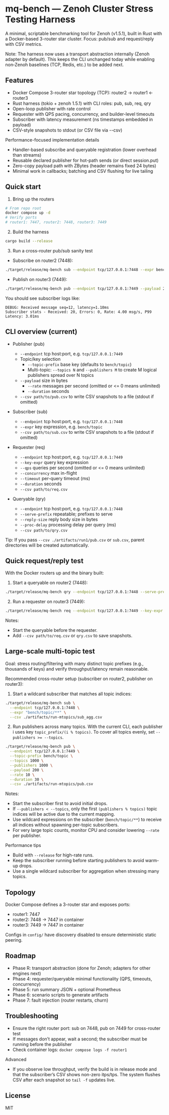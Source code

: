 # mq-bench — Zenoh Cluster Stress Testing Harness

A minimal, scriptable benchmarking tool for Zenoh (v1.5.1), built in Rust with a Docker-based 3-router star cluster. Focus: pub/sub and request/reply with CSV metrics.

Note: The harness now uses a transport abstraction internally (Zenoh adapter by default). This keeps the CLI unchanged today while enabling non‑Zenoh baselines (TCP, Redis, etc.) to be added next.

## Features
- Docker Compose 3-router star topology (TCP): router2 → router1 ← router3
- Rust harness (tokio + zenoh 1.5.1) with CLI roles: pub, sub, req, qry
- Open-loop publisher with rate control
- Requester with QPS pacing, concurrency, and builder-level timeouts
- Subscriber with latency measurement (ns timestamps embedded in payload)
- CSV-style snapshots to stdout (or CSV file via --csv)

Performance-focused implementation details
- Handler-based subscribe and queryable registration (lower overhead than streams)
- Reusable declared publisher for hot-path sends (or direct session.put)
- Zero-copy payload path with ZBytes (header remains fixed 24 bytes)
- Minimal work in callbacks; batching and CSV flushing for live tailing

## Quick start

1) Bring up the routers

```bash
# From repo root
docker compose up -d
# Verify ports
# router1: 7447, router2: 7448, router3: 7449
```

2) Build the harness

```bash
cargo build --release
```

3) Run a cross-router pub/sub sanity test

- Subscribe on router2 (7448):
```bash
./target/release/mq-bench sub --endpoint tcp/127.0.0.1:7448 --expr bench/topic
```
- Publish on router3 (7449):
```bash
./target/release/mq-bench pub --endpoint tcp/127.0.0.1:7449 --payload 200 --rate 5 --duration 10
```

You should see subscriber logs like:
```
DEBUG: Received message seq=12, latency=1.10ms
Subscriber stats - Received: 20, Errors: 0, Rate: 4.00 msg/s, P99 Latency: 3.01ms
```

## CLI overview (current)

- Publisher (pub)
  - `--endpoint` tcp host:port, e.g. `tcp/127.0.0.1:7449`
  - Topic/key selection
    - `--topic-prefix` base key (defaults to `bench/topic`)
    - Multi-topic: `--topics N` and `--publishers M` to create M logical publishers spread over N topics
  - `--payload` size in bytes
    - `--rate` messages per second (omitted or <= 0 means unlimited)
    - `--duration` seconds
  - `--csv path/to/pub.csv` to write CSV snapshots to a file (stdout if omitted)

- Subscriber (sub)
  - `--endpoint` tcp host:port, e.g. `tcp/127.0.0.1:7448`
  - `--expr` key expression, e.g. `bench/topic`
  - `--csv path/to/sub.csv` to write CSV snapshots to a file (stdout if omitted)

- Requester (req)
  - `--endpoint` tcp host:port, e.g. `tcp/127.0.0.1:7449`
  - `--key-expr` query key expression
  - `--qps` queries per second (omitted or <= 0 means unlimited)
  - `--concurrency` max in-flight
  - `--timeout` per-query timeout (ms)
  - `--duration` seconds
  - `--csv path/to/req.csv`

- Queryable (qry)
  - `--endpoint` tcp host:port, e.g. `tcp/127.0.0.1:7448`
  - `--serve-prefix` repeatable; prefixes to serve
  - `--reply-size` reply body size in bytes
  - `--proc-delay` processing delay per query (ms)
  - `--csv path/to/qry.csv`

Tip: If you pass `--csv ./artifacts/run1/pub.csv` or `sub.csv`, parent directories will be created automatically.

## Quick request/reply test

With the Docker routers up and the binary built:

1) Start a queryable on router2 (7448):

```bash
./target/release/mq-bench qry --endpoint tcp/127.0.0.1:7448 --serve-prefix bench/topic --reply-size 256 --proc-delay 0
```

2) Run a requester on router3 (7449):

```bash
./target/release/mq-bench req --endpoint tcp/127.0.0.1:7449 --key-expr bench/topic --qps 1000 --concurrency 32 --timeout 2000 --duration 5
```

Notes:
- Start the queryable before the requester.
- Add `--csv path/to/req.csv` or `qry.csv` to save snapshots.

## Large-scale multi-topic test

Goal: stress routing/filtering with many distinct topic prefixes (e.g., thousands of keys) and verify throughput/latency remain reasonable.

Recommended cross-router setup (subscriber on router2, publisher on router3):

1) Start a wildcard subscriber that matches all topic indices:

```bash
./target/release/mq-bench sub \
  --endpoint tcp/127.0.0.1:7448 \
  --expr "bench/topic/**" \
  --csv ./artifacts/run-mtopics/sub_agg.csv
```

2) Run publishers across many topics. With the current CLI, each publisher i uses key `topic_prefix/(i % topics)`. To cover all topics evenly, set `--publishers >= --topics`.

```bash
./target/release/mq-bench pub \
  --endpoint tcp/127.0.0.1:7449 \
  --topic-prefix bench/topic \
  --topics 1000 \
  --publishers 1000 \
  --payload 200 \
  --rate 10 \
  --duration 30 \
  --csv ./artifacts/run-mtopics/pub.csv
```

Notes:
- Start the subscriber first to avoid initial drops.
- If `--publishers < --topics`, only the first `(publishers % topics)` topic indices will be active due to the current mapping.
- Use wildcard expressions on the subscriber (`bench/topic/**`) to receive all indices without spawning per-topic subscribers.
- For very large topic counts, monitor CPU and consider lowering `--rate` per publisher.

Performance tips
- Build with `--release` for high-rate runs.
- Keep the subscriber running before starting publishers to avoid warm-up drops.
- Use a single wildcard subscriber for aggregation when stressing many topics.

## Topology

Docker Compose defines a 3-router star and exposes ports:
- router1: 7447
- router2: 7448 → 7447 in container
- router3: 7449 → 7447 in container

Configs in `config/` have discovery disabled to ensure deterministic static peering.

## Roadmap
- Phase R: transport abstraction (done for Zenoh; adapters for other engines next)
- Phase 4: requester/queryable minimal functionality (QPS, timeouts, concurrency)
- Phase 5: run summary JSON + optional Prometheus
- Phase 6: scenario scripts to generate artifacts
- Phase 7: fault injection (router restarts, churn)

## Troubleshooting
- Ensure the right router port: sub on 7448, pub on 7449 for cross-router test
- If messages don’t appear, wait a second; the subscriber must be running before the publisher
- Check container logs: `docker compose logs -f router1`

Advanced
- If you observe low throughput, verify the build is in release mode and that the subscriber’s CSV shows non-zero itps/tps. The system flushes CSV after each snapshot so `tail -f` updates live.

## License
MIT
